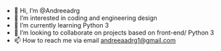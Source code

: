 - 👋 Hi, I’m @Andreeadrg
- 👀 I’m interested in coding and engineering design
- 🌱 I’m currently learning Python 3
- 💞️ I’m looking to collaborate on projects based on front-end/ Python 3
- 📫 How to reach me via email andreeaadrg1@gmail.com

<!---
Andreeadrg/Andreeadrg is a ✨ special ✨ repository because its `README.md` (this file) appears on your GitHub profile.
You can click the Preview link to take a look at your changes.
--->
